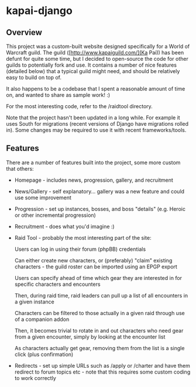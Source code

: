 # kapai-django

## Overview

This project was a custom-built website designed specifically for a World of Warcraft guild. The guild ([http://www.kapaiguild.com/](Ka Pai)) has been defunt for quite some time, but I decided to open-source the code for other guilds to potentially fork and use. It contains a number of nice features (detailed below) that a typical guild might need, and should be relatively easy to build on top of.

It also happens to be a codebase that I spent a reasonable amount of time on, and wanted to share as sample work! :)

For the most interesting code, refer to the /raidtool directory.

Note that the project hasn't been updated in a long while. For example it uses South for migrations (recent versions of Django have migrations rolled in). Some changes may be required to use it with recent frameworks/tools.

## Features

There are a number of features built into the project, some more custom that others:

* Homepage - includes news, progression, gallery, and recruitment
* News/Gallery - self explanatory... gallery was a new feature and could use some improvement
* Progression - set up instances, bosses, and boss "details" (e.g. Heroic or other incremental progression)
* Recruitment - does what you'd imagine :)
*   Raid Tool - probably the most interesting part of the site:

    Users can log in using their forum (phpBB) credentials

    Can either create new characters, or (preferably) "claim" existing characters - the guild roster can be imported using an EPGP export

    Users can specify ahead of time which gear they are interested in for specific characters and encounters

    Then, during raid time, raid leaders can pull up a list of all encounters in a given instance

    Characters can be filtered to those actually in a given raid through use of a companion addon

    Then, it becomes trivial to rotate in and out characters who need gear from a given encounter, simply by looking at the encounter list

    As characters actually get gear, removing them from the list is a single click (plus confirmation)

* Redirects - set up simple URLs such as /apply or /charter and have them redirect to forum topics etc - note that this requires some custom coding to work correctly